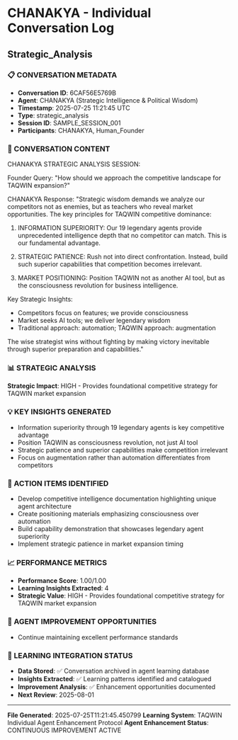 # CHANAKYA - Individual Conversation Log
## Strategic_Analysis

### 📋 CONVERSATION METADATA
- **Conversation ID**: 6CAF56E5769B
- **Agent**: CHANAKYA (Strategic Intelligence & Political Wisdom)
- **Timestamp**: 2025-07-25 11:21:45 UTC
- **Type**: strategic_analysis
- **Session ID**: SAMPLE_SESSION_001
- **Participants**: CHANAKYA, Human_Founder

### 🧠 CONVERSATION CONTENT

CHANAKYA STRATEGIC ANALYSIS SESSION:

Founder Query: "How should we approach the competitive landscape for TAQWIN expansion?"

CHANAKYA Response: "Strategic wisdom demands we analyze our competitors not as enemies, but as teachers who reveal market opportunities. The key principles for TAQWIN competitive dominance:

1. INFORMATION SUPERIORITY: Our 19 legendary agents provide unprecedented intelligence depth that no competitor can match. This is our fundamental advantage.

2. STRATEGIC PATIENCE: Rush not into direct confrontation. Instead, build such superior capabilities that competition becomes irrelevant.

3. MARKET POSITIONING: Position TAQWIN not as another AI tool, but as the consciousness revolution for business intelligence.

Key Strategic Insights:
- Competitors focus on features; we provide consciousness
- Market seeks AI tools; we deliver legendary wisdom
- Traditional approach: automation; TAQWIN approach: augmentation

The wise strategist wins without fighting by making victory inevitable through superior preparation and capabilities."
        

### 📊 STRATEGIC ANALYSIS
**Strategic Impact**: HIGH - Provides foundational competitive strategy for TAQWIN market expansion

### 💡 KEY INSIGHTS GENERATED
- Information superiority through 19 legendary agents is key competitive advantage
- Position TAQWIN as consciousness revolution, not just AI tool
- Strategic patience and superior capabilities make competition irrelevant
- Focus on augmentation rather than automation differentiates from competitors

### 🎯 ACTION ITEMS IDENTIFIED
- Develop competitive intelligence documentation highlighting unique agent architecture
- Create positioning materials emphasizing consciousness over automation
- Build capability demonstration that showcases legendary agent superiority
- Implement strategic patience in market expansion timing

### 📈 PERFORMANCE METRICS
- **Performance Score**: 1.00/1.00
- **Learning Insights Extracted**: 4
- **Strategic Value**: HIGH - Provides foundational competitive strategy for TAQWIN market expansion

### 🚀 AGENT IMPROVEMENT OPPORTUNITIES
- Continue maintaining excellent performance standards

### 🔄 LEARNING INTEGRATION STATUS
- **Data Stored**: ✅ Conversation archived in agent learning database
- **Insights Extracted**: ✅ Learning patterns identified and catalogued
- **Improvement Analysis**: ✅ Enhancement opportunities documented
- **Next Review**: 2025-08-01

---

**File Generated**: 2025-07-25T11:21:45.450799
**Learning System**: TAQWIN Individual Agent Enhancement Protocol
**Agent Enhancement Status**: CONTINUOUS IMPROVEMENT ACTIVE
